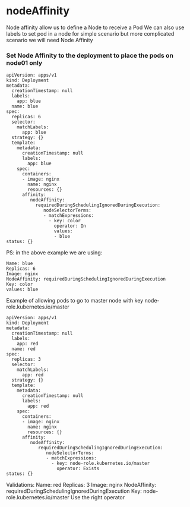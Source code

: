 # nodeAffinity


Node affinity allow us to define a Node to receive a Pod
We can also use labels to set pod in a node for simple scenario but more complicated scenario we will need Node Affinity

### Set Node Affinity to the deployment to place the pods on node01 only
```
apiVersion: apps/v1
kind: Deployment
metadata:
  creationTimestamp: null
  labels:
    app: blue 
  name: blue
spec:
  replicas: 6
  selector:
    matchLabels:
      app: blue
  strategy: {}
  template:
    metadata:
      creationTimestamp: null
      labels:
        app: blue
    spec:
      containers:
      - image: nginx
        name: nginx
        resources: {}
      affinity:
         nodeAffinity:
           requiredDuringSchedulingIgnoredDuringExecution:
              nodeSelectorTerms:
              - matchExpressions:
                - key: color
                  operator: In
                  values:
                  - blue
status: {}
```

PS: in the above example we are using:

```
Name: blue
Replicas: 6
Image: nginx
NodeAffinity: requiredDuringSchedulingIgnoredDuringExecution
Key: color
values: blue
```

Example of allowing pods to go to master node with key node-role.kubernetes.io/master

```
apiVersion: apps/v1
kind: Deployment
metadata:
  creationTimestamp: null
  labels:
    app: red
  name: red
spec:
  replicas: 3
  selector:
    matchLabels:
      app: red
  strategy: {}
  template:
    metadata:
      creationTimestamp: null
      labels:
        app: red
    spec:
      containers:
      - image: nginx
        name: nginx
        resources: {}
      affinity:
         nodeAffinity:
            requiredDuringSchedulingIgnoredDuringExecution:
               nodeSelectorTerms:
               - matchExpressions:
                 - key: node-role.kubernetes.io/master
                   operator: Exists
status: {}
```


Validations:
Name: red
Replicas: 3
Image: nginx
NodeAffinity: requiredDuringSchedulingIgnoredDuringExecution
Key: node-role.kubernetes.io/master
Use the right operator
